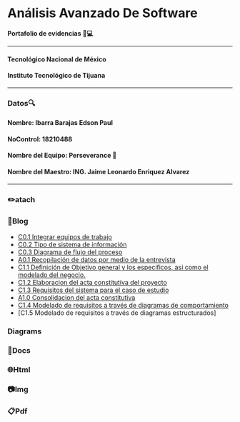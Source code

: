 # Análisis Avanzado De Software
**Portafolio de evidencias :file_folder::computer:**
___
#### Tecnológico Nacional de México
#### Instituto Tecnológico de Tijuana
___
### **Datos:mag:**
#### Nombre: Ibarra Barajas Edson Paul
#### NoControl: 18210488
#### Nombre del Equipo: Perseverance 🤘
#### Nombre del Maestro: ING. Jaime Leonardo Enriquez Alvarez
___
### :pencil2:atach
### :memo:Blog
- [C0.1 Integrar equipos de trabajo](https://github.com/Edson1999/Analisis_Avanzado_De_Software/blob/main/Blog/C0.1_IntegrarEquiposdeTrabajo_IbarraBarajasEdsonPaul.pdf)
- [C0.2 Tipo de sistema de información](https://github.com/Edson1999/Analisis_Avanzado_De_Software/blob/main/Blog/C0.2_Tipo_de_Sistema_Desarrollar_IbarraBarajasEdsonPaul.pdf)
- [C0.3 Diagrama de flujo del proceso](https://github.com/Edson1999/Analisis_Avanzado_De_Software/blob/main/Blog/C0.3_DiagramadeFlujo_Proceso_IbarraBarajasEdsonPaul.pdf)
- [A0.1 Recopilación de datos por medio de la entrevista](https://github.com/Edson1999/Analisis_Avanzado_De_Software/blob/main/Blog/A0.1_Interview_Compilation_IbarraBarajasEdsonPaul.pdf)
- [C1.1 Definición de Objetivo general y los especificos, asi como el modelado del negocio.](https://github.com/Edson1999/Analisis_Avanzado_De_Software/blob/main/Blog/C1.1%20Definici%C3%B3n_de_Onjetivo_general_y_los_especificos%2C_asi_como_el_modelado_del_negocio_IbarraBarajasEdsonPaul.pdf)
- [C1.2 Elaboracion del acta constitutiva del proyecto](https://github.com/Edson1999/Analisis_Avanzado_De_Software/blob/main/Blog/C1.2%20Elaboracion_del_acta_constitutiva_del_proyecto_IbarraBarajasEdsonPaul.pdf)
- [C1.3 Requisitos del sistema para el caso de estudio](https://github.com/Edson1999/Analisis_Avanzado_De_Software/blob/main/Blog/C1.3%20Requisitos_del_sistema_para_el_caso_de_estudio_IbarraBarajasEdsonPaul.pdf)
- [A1.0 Consolidacion del acta constitutiva](https://github.com/Edson1999/Analisis_Avanzado_De_Software/blob/main/Blog/A1.0_Consolidation_of_the_Constitutive_Act_IbarraBarajasEdsonPaul.pdf)
- [C1.4 Modelado de requisitos a través de diagramas de comportamiento](https://github.com/Edson1999/Analisis_Avanzado_De_Software/blob/main/Blog/C1.4%20UML_Casos_de_uso_secuencia_clases_IbarraBarajasEdsonPaul.pdf)
- [C1.5  Modelado de requisitos a través de diagramas estructurados]
### Diagrams
### :page_facing_up:Docs
### :globe_with_meridians:Html
### :camera:Img
### :clipboard:Pdf 
